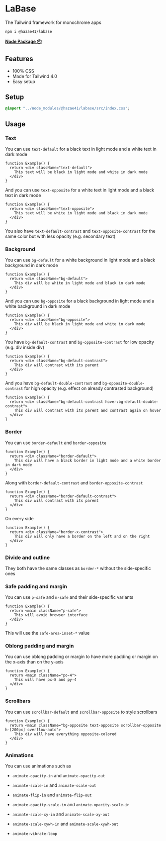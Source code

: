 # LaBase

The Tailwind framework for monochrome apps

```bash
npm i @hazae41/labase
```

[**Node Package 📦**](https://www.npmjs.com/package/@hazae41/labase)

## Features
- 100% CSS
- Made for Tailwind 4.0
- Easy setup

## Setup

```css
@import "../node_modules/@hazae41/labase/src/index.css";
```

## Usage

### Text

You can use `text-default` for a black text in light mode and a white text in dark mode

```tsx
function Example() {
  return <div className="text-default">
    This text will be black in light mode and white in dark mode
  </div>
}
```

And you can use `text-opposite` for a white text in light mode and a black text in dark mode

```tsx
function Example() {
  return <div className="text-opposite">
    This text will be white in light mode and black in dark mode
  </div>
}
```

You also have `text-default-contrast` and `text-opposite-contrast` for the same color but with less opacity (e.g. secondary text)

### Background

You can use `bg-default` for a white background in light mode and a black background in dark mode

```tsx
function Example() {
  return <div className="bg-default">
    This div will be white in light mode and black in dark mode
  </div>
}
```

And you can use `bg-opposite` for a black background in light mode and a white background in dark mode

```tsx
function Example() {
  return <div className="bg-opposite">
    This div will be black in light mode and white in dark mode
  </div>
}
```

You have `bg-default-contrast` and `bg-opposite-contrast` for low opacity (e.g. div inside div)

```tsx
function Example() {
  return <div className="bg-default-contrast">
    This div will contrast with its parent
  </div>
}
```

And you have `bg-default-double-contrast` and `bg-opposite-double-contrast` for high opacity (e.g. effect on already contrasted background)

```tsx
function Example() {
  return <div className="bg-default-contrast hover:bg-default-double-contrast">
    This div will contrast with its parent and contrast again on hover
  </div>
}
```

### Border

You can use `border-default` and `border-opposite`

```tsx
function Example() {
  return <div className="border-default">
    This div will have a black border in light mode and a white border in dark mode
  </div>
}
```

Along with `border-default-contrast` and `border-opposite-contrast`

```tsx
function Example() {
  return <div className="border-default-contrast">
    This div will contrast with its parent 
  </div>
}
```

On every side

```tsx
function Example() {
  return <div className="border-x-contrast">
    This div will only have a border on the left and on the right
  </div>
}
```

### Divide and outline

They both have the same classes as `border-*` without the side-specific ones

### Safe padding and margin

You can use `p-safe` and `m-safe` and their side-specific variants

```tsx
function Example() {
  return <main className="p-safe">
    This will avoid browser interface
  </div>
}
```

This will use the `safe-area-inset-*` value

### Oblong padding and margin

You can use oblong padding or margin to have more padding or margin on the x-axis than on the y-axis

```tsx
function Example() {
  return <main className="po-4">
    This will have px-8 and py-4
  </div>
}
```

### Scrollbars

You can use `scrollbar-default` and `scrollbar-opposite` to style scrollbars

```tsx
function Example() {
  return <main className="bg-opposite text-opposite scrollbar-opposite h-[200px] overflow-auto">
    This div will have everything opposite-colored
  </div>
}
```

### Animations

You can use animations such as

- `animate-opacity-in` and `animate-opacity-out`

- `animate-scale-in` and `animate-scale-out`

- `animate-flip-in` and `animate-flip-out`

- `animate-opacity-scale-in` and `animate-opacity-scale-in`

- `animate-scale-xy-in` and `animate-scale-xy-out`

- `animate-scale-xywh-in` and `animate-scale-xywh-out`

- `animate-vibrate-loop`